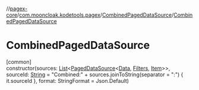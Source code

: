 //[pagex-core](../../../index.md)/[com.mooncloak.kodetools.pagex](../index.md)/[CombinedPagedDataSource](index.md)/[CombinedPagedDataSource](-combined-paged-data-source.md)

# CombinedPagedDataSource

[common]\
constructor(sources: [List](https://kotlinlang.org/api/latest/jvm/stdlib/kotlin.collections/-list/index.html)&lt;[PagedDataSource](../-paged-data-source/index.md)&lt;[Data](index.md), [Filters](index.md), [Item](index.md)&gt;&gt;, sourceId: [String](https://kotlinlang.org/api/latest/jvm/stdlib/kotlin/-string/index.html) = &quot;Combined:&quot; + sources.joinToString(separator = &quot;:&quot;) { it.sourceId }, format: StringFormat = Json.Default)
